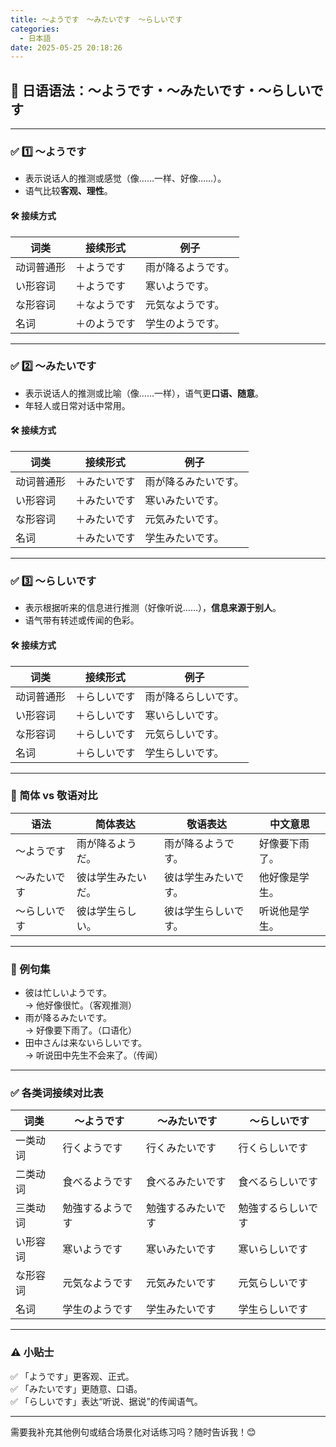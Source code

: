 ```yaml
---
title: 〜ようです　〜みたいです　〜らしいです
categories:
  - 日本語
date: 2025-05-25 20:18:26
---
```



## 📘 日语语法：〜ようです・〜みたいです・〜らしいです

---

### ✅ 1️⃣ 〜ようです
- 表示说话人的推测或感觉（像……一样、好像……）。
- 语气比较**客观、理性**。

#### 🛠️ 接续方式
| 词类         | 接续形式       | 例子                       |
|--------------|----------------|----------------------------|
| 动词普通形   | ＋ようです     | 雨が降るようです。         |
| い形容词     | ＋ようです     | 寒いようです。             |
| な形容词     | ＋なようです   | 元気なようです。           |
| 名词         | ＋のようです   | 学生のようです。           |

---

### ✅ 2️⃣ 〜みたいです
- 表示说话人的推测或比喻（像……一样），语气更**口语、随意**。
- 年轻人或日常对话中常用。

#### 🛠️ 接续方式
| 词类         | 接续形式       | 例子                       |
|--------------|----------------|----------------------------|
| 动词普通形   | ＋みたいです   | 雨が降るみたいです。       |
| い形容词     | ＋みたいです   | 寒いみたいです。           |
| な形容词     | ＋みたいです   | 元気みたいです。           |
| 名词         | ＋みたいです   | 学生みたいです。           |

---

### ✅ 3️⃣ 〜らしいです
- 表示根据听来的信息进行推测（好像听说……），**信息来源于别人**。
- 语气带有转述或传闻的色彩。

#### 🛠️ 接续方式
| 词类         | 接续形式       | 例子                       |
|--------------|----------------|----------------------------|
| 动词普通形   | ＋らしいです   | 雨が降るらしいです。       |
| い形容词     | ＋らしいです   | 寒いらしいです。           |
| な形容词     | ＋らしいです   | 元気らしいです。           |
| 名词         | ＋らしいです   | 学生らしいです。           |

---

### 👥 简体 vs 敬语对比

| 语法             | 简体表达                       | 敬语表达                         | 中文意思                 |
|------------------|------------------------------|----------------------------------|--------------------------|
| 〜ようです       | 雨が降るようだ。               | 雨が降るようです。                | 好像要下雨了。             |
| 〜みたいです     | 彼は学生みたいだ。             | 彼は学生みたいです。              | 他好像是学生。             |
| 〜らしいです     | 彼は学生らしい。               | 彼は学生らしいです。              | 听说他是学生。             |

---

### 📝 例句集

- 彼は忙しいようです。  
  → 他好像很忙。（客观推测）
- 雨が降るみたいです。  
  → 好像要下雨了。（口语化）
- 田中さんは来ないらしいです。  
  → 听说田中先生不会来了。（传闻）

---

### ✅ 各类词接续对比表

| 词类           | 〜ようです             | 〜みたいです             | 〜らしいです             |
|----------------|-----------------------|-------------------------|--------------------------|
| 一类动词       | 行くようです           | 行くみたいです           | 行くらしいです           |
| 二类动词       | 食べるようです         | 食べるみたいです         | 食べるらしいです         |
| 三类动词       | 勉強するようです       | 勉強するみたいです       | 勉強するらしいです       |
| い形容词       | 寒いようです           | 寒いみたいです           | 寒いらしいです           |
| な形容词       | 元気なようです         | 元気みたいです           | 元気らしいです           |
| 名词           | 学生のようです         | 学生みたいです           | 学生らしいです           |

---

### ⚠️ 小贴士
✅ 「ようです」更客观、正式。  
✅ 「みたいです」更随意、口语。  
✅ 「らしいです」表达“听说、据说”的传闻语气。

---

需要我补充其他例句或结合场景化对话练习吗？随时告诉我！😊
